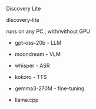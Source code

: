 Discovery Lite

discovery-lite

runs on any PC , with/without GPU
- gpt-oss-20b - LLM
- moondream - VLM
- whisper - ASR
- kokoro - TTS
- gemma3-270M  - fine-tuning

- llama.cpp
